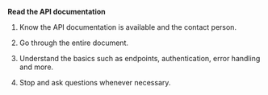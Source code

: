 **Read the API documentation**

1) Know the API documentation is available and the contact person.

2) Go through the entire document.

3) Understand the basics such as endpoints, authentication, error handling and more.

4) Stop and ask questions whenever necessary.


